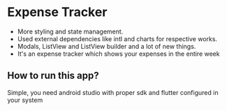 # Expense Tracker
- More styling and state management.
- Used external dependencies like intl and charts for respective works.
- Modals, ListView and ListView builder and a lot of new things.
- It's an expense tracker which shows your expenses in the entire week

## How to run this app?
Simple, you need android studio with proper sdk and flutter configured in your system
